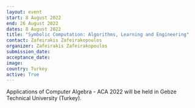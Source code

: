 ```yaml
---
layout: event
start: 8 August 2022
end: 26 August 2022
dates: 8 August 2022
title: "Symbolic Computation: Algorithms, Learning and Engineering"
contact: Zafeirakis Zafeirakopoulos
organizer: Zafeirakis Zafeirakopoulos
submission_date:
acceptance_date:
image:
country: Turkey
active: True
---
```


Applications of Computer Algebra - ACA 2022 will be held in
Gebze Technical University (Turkey).
